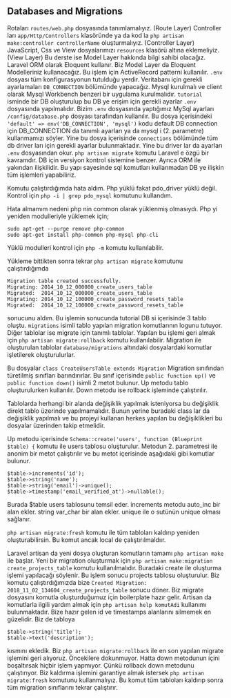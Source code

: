 ## Databases and Migrations ##
Rotaları `routes/web.php` dosyasında tanımlamalıyız. (Route Layer)
Controller ları `app/Http/Controllers` klasöründe ya da kod la `php artisan make:controller controllerName` oluşturmalıyız. (Controller Layer)
JavaScript, Css ve View dosyalarımızı `resources` klasörü altına eklemeliyiz. (View Layer)
Bu derste ise Model Layer hakkında bilgi sahibi olacağız. Laravel ORM olarak Eloquent kullanır.
Biz Model Layer da Eloquent Modelleriniz kullanacağız. Bu işlem için ActiveRecord patterni kullanılır.
`.env` dosyası tüm konfigurasyonun tutulduğu yerdir. Veritabanı için gerekli ayarlamaları `DB_CONNECTION` bölümünde yapacağız.
Mysql kurulmalı ve client olarak Mysql Workbench benzeri bir uygulama kurulmalıdır.
`tutorial` isminde bir DB oluşturulup bu DB ye erişim için gerekli ayarlar `.env` dosyasında yapılmalıdır.
Bizim `.env` dosyasında yaptığımız MySql ayarları `/config/database.php` dosyası tarafından kullanılır.
Bu dosya içerisindeki `'default' => env('DB_CONNECTION', 'mysql')` kodu default DB connection için DB_CONNECTION da tanımlı ayarları ya da mysql i (2. parametre) kullanmamızı söyler. Yine bu dosya içerisinde `connections` bölümünde tüm db driver ları için gerekli ayarlar bulunmaktadır. Yine bu driver lar da ayarları `.env` dosyasından okur.
`php artisan migrate` komutu Laravel e özgü bir kavramdır. DB için versiyon kontrol sistemine benzer. Ayrıca ORM ile yakından ilişkilidir.
Bu yapı sayesinde sql komutları kullanmadan DB ye ilişkin tüm işlemleri yapabiliriz.

Komutu çalıştırdığımda hata aldım. Php yüklü fakat pdo_driver yüklü değil. Kontrol için `php -i | grep pdo_mysql` komutunu kullandım.

Hata almamım nedeni php nin common olarak yüklenmiş olmasıydı. Php yi yeniden modulleriyle yüklemek için;

```
sudo apt-get --purge remove php-common
sudo apt-get install php-common php-mysql php-cli
```
Yüklü modulleri kontrol için `php -m` komutu kullanılabilir.

Yükleme bittikten sonra tekrar `php artisan migrate` komutunu çalıştırdığımda

```
Migration table created successfully.
Migrating: 2014_10_12_000000_create_users_table
Migrated:  2014_10_12_000000_create_users_table
Migrating: 2014_10_12_100000_create_password_resets_table
Migrated:  2014_10_12_100000_create_password_resets_table
```
sonucunu aldım. Bu işlemin sonucunda tutorial DB si içerisinde 3 tablo oluştu.
`migrations` isimli tablo yapılan migration komutlarının logunu tutuyor. Diğer tablolar ise migrate için tanımlı tablolar.
Yapılan bu işlemi geri almak için `php artisan migrate:rollback` komutu kullanılabilir.
Migration ile oluşturulan tablolar `database/migrations` altındaki dosyalardaki komutlar işletilerek oluşturulurlar.

Bu dosyalar `class CreateUsersTable extends Migration` Migration sınıfından türetilmiş sınıfları barındırırlar.
Bu sınıf içerisinde `public function up()` ve `public function down()` isimli 2 metot bulunur. Up metodu tablo oluşturulurken kullanılır.
Down metodu ise rollback işleminde çalıştırılır.

Tablolarda herhangi bir alanda değişiklik yapılmak isteniyorsa bu değişiklik direkt tablo üzerinde yapılmamalıdır. Bunun yerine buradaki class lar da değişiklik yapılmalı ve bu projeyi kullanan herkes yapılan bu değişiklikleri bu dosyalar üzerinden takip etmelidir.

Up metodu içerisinde `Schema::create('users', function (Blueprint $table) {` komutu ile users tablosu oluşturulur.
Metodun 2. parametresi ile anonim bir metot çalıştırılır ve bu metot içerisinde aşağıdaki gibi komutlar bulunur.
```
$table->increments('id');
$table->string('name');
$table->string('email')->unique();
$table->timestamp('email_verified_at')->nullable();
```
Burada $table users tablosunu temsil eder. increments metodu auto_inc bir alan ekler. string var_char bir alan ekler.
unique ile o sutünün unique olması sağlanır.

`php artisan migrate:fresh` komutu ile tüm tabloları kaldırıp yeniden oluşturabilirsin. Bu komut ancak local de çalıştırılmaldıır.

Laravel artisan da yeni dosya oluşturan komutların tamamı `php artisan make` ile başlar.
Yeni bir migration oluşturmak için `php artisan make:migration create_projects_table` komutu kullanılmalıdır.
Buradaki create ile oluşturma işlemi yapılacağı söylenir. Bu işlem sonucu projects tablosu oluşturulur.
Biz komutu çalıştırdığımızda bize `Created Migration: 2018_11_02_134604_create_projects_table` sonucu döner.
Biz migrate dosyasını komutla oluşturduğumuz için boilerplate hazır gelir.
Artisan da komutlarla ilgili yardım almak için `php artisan help komutAdi` kullanımı bulunmaktadır.
Bize hazır gelen id ve timestamps alanlarını silmemek en güzelidir. Biz de tabloya

```
$table->string('title');
$table->text('description');
```
kısmını ekledik.
Biz `php artisan migrate:rollback` ile en son yapılan migrate işlemini geri alıyoruz. Öncekilere dokunmuyor.
Hatta down metodunun içini boşaltırsak hiçbir işlem yapmıyor. Çünkü rollback down metodunu çalıştırıyor.
Biz kaldırma işlemini garantiye almak istersek `php artisan migrate:fresh` komutunu kullanmalıyız.
Bu komut tüm tabloları kaldırıp sonra tüm migration sınıflarını tekrar çalıştırır.
